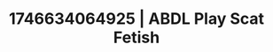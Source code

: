 ---
categories:
- Wet lips
- Lustful narration
- AI-generated
- Erogenous zones
- Lingerie worship
- ASMR
- Cosplay
- Hands in hair
image: /assets/images/1746634064925.jpg
layout: post
seo:
  description: Featured content with high-quality Scat Fetish, ABDL Play. HD images
    available.
  keywords: Scat Fetish, ABDL Play
  og_image: /assets/images/1746634064925.jpg
  schema_type: VisualArtwork
tags:
- ABDL Play
- '#1746634064925'
- Scat Fetish
title: 1746634064925 | ABDL Play Scat Fetish
---